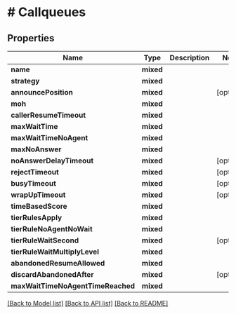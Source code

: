 # # Callqueues

## Properties

Name | Type | Description | Notes
------------ | ------------- | ------------- | -------------
**name** | **mixed** |  |
**strategy** | **mixed** |  |
**announcePosition** | **mixed** |  | [optional]
**moh** | **mixed** |  |
**callerResumeTimeout** | **mixed** |  |
**maxWaitTime** | **mixed** |  |
**maxWaitTimeNoAgent** | **mixed** |  |
**maxNoAnswer** | **mixed** |  |
**noAnswerDelayTimeout** | **mixed** |  | [optional]
**rejectTimeout** | **mixed** |  | [optional]
**busyTimeout** | **mixed** |  | [optional]
**wrapUpTimeout** | **mixed** |  | [optional]
**timeBasedScore** | **mixed** |  |
**tierRulesApply** | **mixed** |  |
**tierRuleNoAgentNoWait** | **mixed** |  |
**tierRuleWaitSecond** | **mixed** |  | [optional]
**tierRuleWaitMultiplyLevel** | **mixed** |  |
**abandonedResumeAllowed** | **mixed** |  |
**discardAbandonedAfter** | **mixed** |  | [optional]
**maxWaitTimeNoAgentTimeReached** | **mixed** |  |

[[Back to Model list]](../../README.md#models) [[Back to API list]](../../README.md#endpoints) [[Back to README]](../../README.md)
